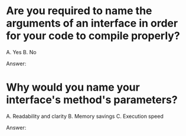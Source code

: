 # Are you required to name the arguments of an interface in order for your code to compile properly?

A. Yes
B. No

Answer:

# Why would you name your interface's method's parameters?

A. Readability and clarity
B. Memory savings
C. Execution speed

Answer:
